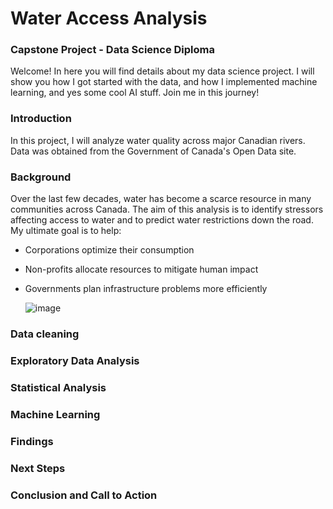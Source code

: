 # Water Access Analysis
### Capstone Project - Data Science Diploma

Welcome! In here you will find details about my data science project. I will show you how I got started with the data, and how I implemented machine learning, and yes some cool AI stuff. Join me in this journey!

### Introduction
In this project, I will analyze water quality across major Canadian rivers. Data was obtained from the Government of Canada's Open Data site.

### Background
Over the last few decades, water has become a scarce resource in many communities across Canada. The aim of this analysis is to identify stressors affecting access to water and to predict water restrictions down the road. My ultimate goal is to help: 
* Corporations optimize their consumption
* Non-profits allocate resources to mitigate human impact
* Governments plan infrastructure problems more efficiently

  	![image](https://github.com/xavieruxchamp/Water-Access-Analysis/assets/44354258/4e1baca2-59b8-485e-bea8-0c5bd6e37c9c)

### Data cleaning

### Exploratory Data Analysis

### Statistical Analysis

### Machine Learning

### Findings

### Next Steps

### Conclusion and Call to Action
